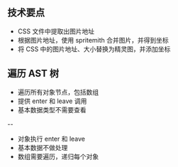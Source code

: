 ## 技术要点

- CSS 文件中提取出图片地址
- 根据图片地址，使用 spritemith 合并图片，并得到坐标
- 将 CSS 中的图片地址、大小替换为精灵图，并添加坐标



## 遍历 AST 树
- 遍历所有对象节点，包括数组
- 提供 enter 和 leave 调用
- 基本数据类型不需要查看

--


- 对象执行 enter 和 leave
- 基本数据不做处理
- 数组需要遍历，递归每个对象